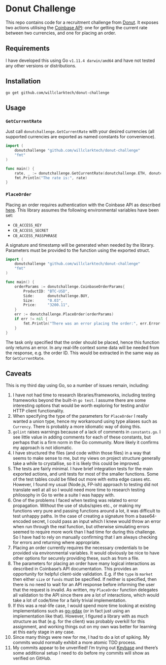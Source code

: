 # Donut Challenge

This repo contains code for a recruitment challenge from [Donut](trydonut.com).
It exposes two actions utilising the [Coinbase
API](https://docs.pro.coinbase.com/): one for getting the current rate between
two currencies, and one for placing an order.

## Requirements

I have developed this using Go `v1.11.4 darwin/amd64` and have not tested any
other versions or distributions.

## Installation

```
go get github.com/willclarktech/donut-challenge
```

## Usage

### `GetCurrentRate`

Just call `donutchallenge.GetCurrentRate` with your desired currencies (all
supported currencies are exported as named constants for convenience).

```go
import (
	donutchallenge "github.com/willclarktech/donut-challenge"
	"fmt"
)

func main() {
	rate, _ := donutchallenge.GetCurrentRate(donutchallenge.ETH, donutchallenge.USD)
	fmt.Println("The rate is:", rate)
}
```

### `PlaceOrder`

Placing an order requires authentication with the Coinbase API as described
[here](https://docs.pro.coinbase.com/#creating-a-request). This library assumes
the following environmental variables have been set:

- `CB_ACCESS_KEY`
- `CB_ACCESS_SECRET`
- `CB_ACCESS_PASSPHRASE`

A signature and timestamp will be generated when needed by the library.
Parameters must be provided to the function using the exported struct.

```go
import (
	donutchallenge "github.com/willclarktech/donut-challenge"
	"fmt"
)

func main() {
	orderParams := donutchallenge.CoinbaseOrderParams{
		ProductID: "BTC-USD",
		Side:      donutchallenge.BUY,
		Size:      "0.03",
		Price:     "3200.11",
	}
	err := donutchallenge.PlaceOrder(orderParams)
	if err != nil {
		fmt.Println("There was an error placing the order:", err.Error())
	}
}
```

The task only specified that the order should be placed, hence this function
only returns an error. In any real-life context some data will be needed from
the response, e.g. the order ID. This would be extracted in the same way as for `GetCurrentRate`.

## Caveats

This is my third day using Go, so a number of issues remain, including:

1. I have not had time to research libraries/frameworks, including testing frameworks beyond the built-in `go test`. I assume there are some interesting options that would be worth exploring for testing and/or HTTP client functionality.
1. When specifying the type of the parameters for `PlaceOrder` I really wanted a union type, hence my workaround using type aliases such as `Currency`. There is probably a more idiomatic way of doing this.
1. `golint` raises warnings because of a lack of comments in `constants.go`. I see little value in adding comments for each of these constants, but perhaps that is a firm norm in the Go community. More likely it confirms my approach is not idiomatic.
1. I have structured the files (and code within those files) in a way that seems to make sense to me, but my views on project structure generally take a while to crystallise, so it is likely this could be improved.
1. The tests are fairly minimal. I have brief integration tests for the main exported actions, and unit tests for most of the smaller functions. Some of the test tables could be filled out more with extra edge cases etc. However, I found my usual (Node.js, FP-ish) approach to testing did not translate well at all so I would need more time to research testing philosophy in Go to write a suite I was happy with.
1. One of the problems I faced when testing was related to error propagation. Without the use of stubs/spies etc., or making my functions very pure and passing functions around a lot, it was difficult to test unhappy paths. In the case of creating a signature from a base64-encoded secret, I could pass an input which I knew would throw an error when run through the real function, but otherwise simulating errors seemed to require more work than I had time for during this challenge. So I have had to rely on manually confirming that I am always checking for errors and returning where appropriate.
1. Placing an order currently requires the necessary credentials to be provided via environmental variables. It would obviously be nice to have other options for securely providing these, such as from a file.
1. The parameters for placing an order have many logical interactions as described in Coinbase’s API documentation. This provides an opportunity for helpful client-side validation. E.g. if the `type` is `market` then either `size` or `funds` must be specified. If neither is specified, then there is no need to wait for an API response before informing the user that the request is invalid. As written, my `PlaceOrder` function delegates all validation to the API since there are a lot of interactions, which would take a lot of code/time for a fairly trivial implementation.
1. If this was a real-life case, I would spend more time looking at existing implementations such as [go-gdax](https://github.com/preichenberger/go-gdax) (or in fact just using an implementation like that). However, I figured a library with as much structure as that (e.g. for the client) was probably overkill for this assignment, and working things out on my own was better for learning at this early stage in any case.
1. Since many things were new for me, I had to do a lot of spiking. My commits would normally exhibit a more atomic TDD process.
1. My commits appear to be unverified! I’m trying out [Keybase](https://keybase.io/) and there’s some additional setup I need to do before my commits will show as verified on GitHub.
